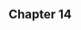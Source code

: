 <!--
  - They storm the castle
    - Linyu and Kip watch from the treetops
      - Linyu issues orders based on what thi sees
    - They steal the weapons successfully with a distraction
    - Lissa is holding an execution of Casra
      - Casra has been covered with bluekelp flow tattoos and Kanosin to a dangerous level. Setre gave hae kanosin to save hae life, but the bluekelp has no antidote, poisoned hae, but thi is really easy to see now.
      - Lissa has a conversation with Setre about betrayal.
    - Ramne finds Linyu and captures hae.
    - Kip battles Ramne and loses
    - Setre battles Lissa and wins.
      - Cas and Set head to Kip, to find Linyu being murdered because Kip tried to outmaneuver him.
      - Cas holds Lin in hae arms and weeps with what strength thi has.
        - They both die? Or just Lin?
    - Kip hears Lif in his listener

-->

## Chapter 14
